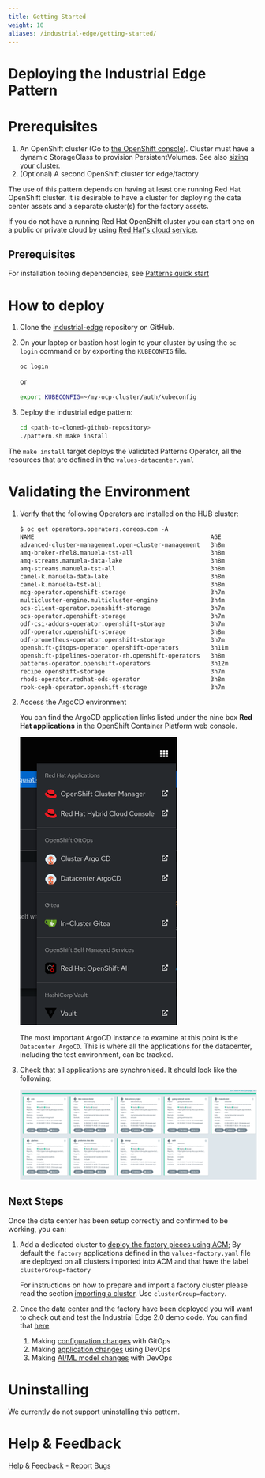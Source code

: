 ```yaml
---
title: Getting Started
weight: 10
aliases: /industrial-edge/getting-started/
---
```


# Deploying the Industrial Edge Pattern

# Prerequisites

1. An OpenShift cluster (Go to [the OpenShift
   console](https://console.redhat.com/openshift/create)). Cluster must have a
   dynamic StorageClass to provision PersistentVolumes. See also [sizing your
   cluster](../../industrial-edge/cluster-sizing).
1. (Optional) A second OpenShift cluster for edge/factory

The use of this pattern depends on having at least one running Red Hat
OpenShift cluster. It is desirable to have a cluster for deploying the data
center assets and a separate cluster(s) for the factory assets.

If you do not have a running Red Hat OpenShift cluster you can start one on a
public or private cloud by using [Red Hat's cloud
service](https://console.redhat.com/openshift/create).

## Prerequisites

For installation tooling dependencies, see [Patterns quick start](/learn/quickstart)


# How to deploy

1. Clone the [industrial-edge](https://github.com/validatedpatterns/industrial-edge) repository on GitHub.

1. On your laptop or bastion host login to your cluster by using the `oc login` command or by exporting the `KUBECONFIG` file.

   ```sh
   oc login
   ```

   or

   ```sh
   export KUBECONFIG=~/my-ocp-cluster/auth/kubeconfig
   ```

1. Deploy the industrial edge pattern:

   ```sh
   cd <path-to-cloned-github-repository>
   ./pattern.sh make install
   ```
 The `make install` target deploys the Validated Patterns Operator, all the resources that are defined in the `values-datacenter.yaml`

# Validating the Environment

1. Verify that the following Operators are installed on the HUB cluster:

   ```text
   $ oc get operators.operators.coreos.com -A
   NAME                                                  AGE
   advanced-cluster-management.open-cluster-management   3h8m
   amq-broker-rhel8.manuela-tst-all                      3h8m
   amq-streams.manuela-data-lake                         3h8m
   amq-streams.manuela-tst-all                           3h8m
   camel-k.manuela-data-lake                             3h8m
   camel-k.manuela-tst-all                               3h8m
   mcg-operator.openshift-storage                        3h7m
   multicluster-engine.multicluster-engine               3h4m
   ocs-client-operator.openshift-storage                 3h7m
   ocs-operator.openshift-storage                        3h7m
   odf-csi-addons-operator.openshift-storage             3h7m
   odf-operator.openshift-storage                        3h8m
   odf-prometheus-operator.openshift-storage             3h7m
   openshift-gitops-operator.openshift-operators         3h11m
   openshift-pipelines-operator-rh.openshift-operators   3h8m
   patterns-operator.openshift-operators                 3h12m
   recipe.openshift-storage                              3h7m
   rhods-operator.redhat-ods-operator                    3h8m
   rook-ceph-operator.openshift-storage                  3h7m
   ```

1. Access the ArgoCD environment

   You can find the ArgoCD application links listed under the nine box **Red
   Hat applications** in the OpenShift Container Platform web console.

   ![ArgoCD Links](/images/industrial-edge/nine-box.png)

   The most important ArgoCD instance to examine at this point is the
   `Datacenter ArgoCD`. This is where all the applications for the datacenter,
   including the test environment, can be tracked.

1. Check that all applications are synchronised. It should look like the following:

   ![ArgoCD Apps](/images/industrial-edge/datacenter-argocd-apps.png)

## Next Steps

Once the data center has been setup correctly and confirmed to be working, you can:

1. Add a dedicated cluster to [deploy the factory pieces using ACM](/industrial-edge/factory);
   By default the `factory` applications defined in the `values-factory.yaml` file
   are deployed on all clusters imported into ACM and that have the label
   `clusterGroup=factory`

   For instructions on how to prepare and import a factory cluster please read the
   section [importing a cluster](/learn/importing-a-cluster). Use
   `clusterGroup=factory`.

2. Once the data center and the factory have been deployed you will want to
   check out and test the Industrial Edge 2.0 demo code. You can find that
   [here](../application/)

   1. Making [configuration changes](https://validatedpatterns.io/industrial-edge/application/#configuration-changes-with-gitops) with GitOps
   2. Making [application changes](https://validatedpatterns.io/industrial-edge/application/#application-changes-using-devops) using DevOps
   3. Making [AI/ML model changes](https://validatedpatterns.io/industrial-edge/application/#application-ai-model-changes-with-devops) with DevOps

# Uninstalling

We currently do not support uninstalling this pattern.

# Help & Feedback

[Help & Feedback](https://groups.google.com/g/validatedpatterns) - [Report Bugs](https://github.com/validatedpatterns/industrial-edge/issues)
